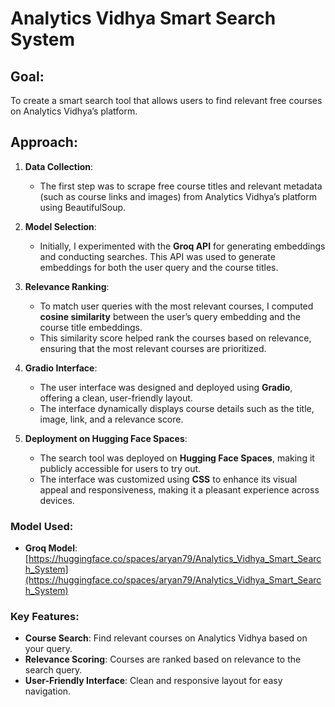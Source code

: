 # Analytics Vidhya Smart Search System

## Goal:
To create a smart search tool that allows users to find relevant free courses on Analytics Vidhya’s platform.

## Approach:

1. **Data Collection**:
   - The first step was to scrape free course titles and relevant metadata (such as course links and images) from Analytics Vidhya’s platform using BeautifulSoup.

2. **Model Selection**:
   - Initially, I experimented with the **Groq API** for generating embeddings and conducting searches. This API was used to generate embeddings for both the user query and the course titles.

3. **Relevance Ranking**:
   - To match user queries with the most relevant courses, I computed **cosine similarity** between the user’s query embedding and the course title embeddings.
   - This similarity score helped rank the courses based on relevance, ensuring that the most relevant courses are prioritized.

4. **Gradio Interface**:
   - The user interface was designed and deployed using **Gradio**, offering a clean, user-friendly layout.
   - The interface dynamically displays course details such as the title, image, link, and a relevance score.

5. **Deployment on Hugging Face Spaces**:
   - The search tool was deployed on **Hugging Face Spaces**, making it publicly accessible for users to try out.
   - The interface was customized using **CSS** to enhance its visual appeal and responsiveness, making it a pleasant experience across devices.

### Model Used:
- **Groq Model**: [https://huggingface.co/spaces/aryan79/Analytics_Vidhya_Smart_Search_System](https://huggingface.co/spaces/aryan79/Analytics_Vidhya_Smart_Search_System)

### Key Features:
- **Course Search**: Find relevant courses on Analytics Vidhya based on your query.
- **Relevance Scoring**: Courses are ranked based on relevance to the search query.
- **User-Friendly Interface**: Clean and responsive layout for easy navigation.
